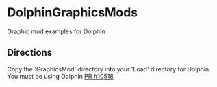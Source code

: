 # DolphinGraphicsMods
Graphic mod examples for Dolphin

## Directions
Copy the 'GraphicsMod' directory into your 'Load' directory for Dolphin.  You must be using Dolphin [PR #10518](https://github.com/dolphin-emu/dolphin/pull/10518)